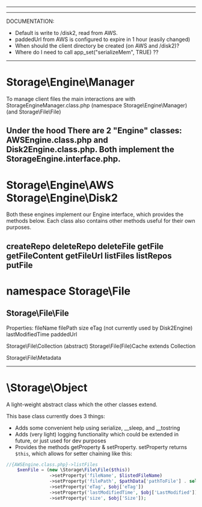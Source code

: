 

-------------------------------------------
-------------------------------------------
DOCUMENTATION:
- Default is write to /disk2, read from AWS.
- paddedUrl from AWS is configured to expire in 1 hour (easily changed)
- When should the client directory be created (on AWS and /disk2)?
- Where do I need to call app_set("serializeMem", TRUE) ??

---------------------------
Storage\Engine\Manager
======================

To manage client files the main interactions are with StorageEngineManager.class.php (namespace Storage\Engine\Manager) (and Storage\File\File)





Under the hood There are 2 "Engine" classes: AWSEngine.class.php and Disk2Engine.class.php. Both implement the StorageEngine.interface.php.
---------------------------


Storage\Engine\AWS
Storage\Engine\Disk2
======================
Both these engines implement our Engine interface, which provides the methods below. Each class also contains other methods useful for their own purposes.

createRepo
deleteRepo
deleteFile
getFile
getFileContent
getFileUrl
listFiles
listRepos
putFile
---------------------------

namespace Storage\File
======================
Storage\File\File
-----------------
Properties:
	fileName
	filePath
	size
	eTag (not currently used by Disk2Engine)
	lastModifiedTime
	paddedUrl

Storage\File\Collection (abstract)
Storage\File\(File)Cache 
	extends Collection


Storage\File\Metadata


---------------------------
\Storage\Object
======================
A light-weight abstract class which the other classes extend.

This base class currently does 3 things:

- Adds some convenient help using serialize, __sleep, and __tostring
- Adds (very light) logging functionality which could be extended in future, or just used for dev purposes
- Provides the methods getProperty & setProperty. setProperty returns `$this`, which allows for setter chaining like this:

```php
//{AWSEngine.class.php}->listFiles
	$xenFile = (new \Storage\File\File($this))
				->setProperty('fileName', $listedFileName)
				->setProperty('filePath', $pathData['pathToFile'] . self::PATH_DELIMITER . $listedFileName)
				->setProperty('eTag', $obj['eTag'])
				->setProperty('lastModifiedTime', $obj['LastModified'])
				->setProperty('size', $obj['Size']);
```

